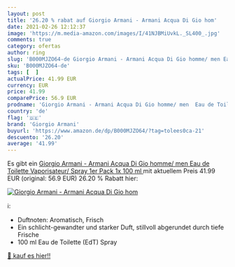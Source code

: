 ```yaml
---
layout: post
title: '26.20 % rabat auf Giorgio Armani - Armani Acqua Di Gio hom'
date: 2021-02-26 12:12:37
image: 'https://m.media-amazon.com/images/I/41NJBMiUvkL._SL400_.jpg'
comments: true
category: ofertas
author: ring
slug: 'B000MJZO64-de Giorgio Armani - Armani Acqua Di Gio homme/ men Eau de...'
sku: 'B000MJZO64-de'
tags: [  ]
actualPrice: 41.99 EUR
currency: EUR
price: 41.99
comparePrice: 56.9 EUR
prodname: 'Giorgio Armani - Armani Acqua Di Gio homme/ men  Eau de Toilette  Vaporisateur/ Spray  1er Pack   1x 100 ml '
country: 'de'
flag: '🇩🇪'
brand: 'Giorgio Armani'
buyurl: 'https://www.amazon.de/dp/B000MJZO64/?tag=tolees0ca-21'
descuento: '26.20'
average: '41.99'
---
```


Es gibt ein [Giorgio Armani - Armani Acqua Di Gio homme/ men  Eau de Toilette  Vaporisateur/ Spray  1er Pack   1x 100 ml ](https://www.amazon.de/dp/B000MJZO64/?tag=tolees0ca-21) mit aktuellem Preis 41.99 EUR (original: 56.9 EUR) 26.20 % Rabatt hier:

[![Giorgio Armani - Armani Acqua Di Gio hom](https://m.media-amazon.com/images/I/41NJBMiUvkL._SL400_.jpg)](https://www.amazon.de/dp/B000MJZO64/?tag=tolees0ca-21)

ℹ️:

- Duftnoten: Aromatisch, Frisch
- Ein schlicht-gewandter und starker Duft, stillvoll abgerundet durch tiefe Frische
- 100 ml Eau de Toilette (EdT) Spray

[🛒 kauf es hier!!](https://www.amazon.de/dp/B000MJZO64/?tag=tolees0ca-21)
